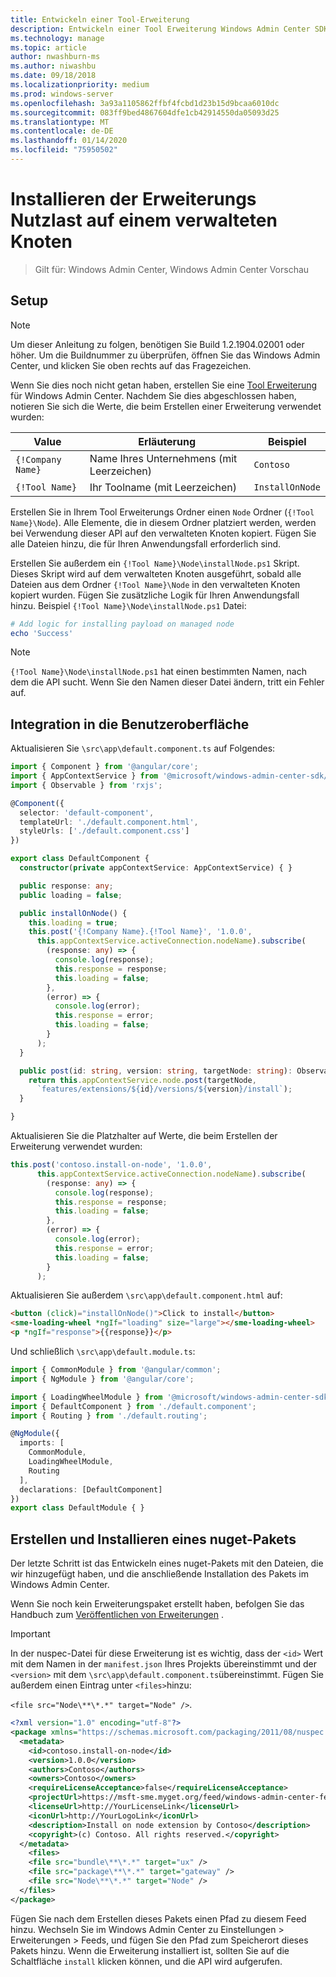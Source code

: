 ```yaml
---
title: Entwickeln einer Tool-Erweiterung
description: Entwickeln einer Tool Erweiterung Windows Admin Center SDK (Project Honolulu)
ms.technology: manage
ms.topic: article
author: nwashburn-ms
ms.author: niwashbu
ms.date: 09/18/2018
ms.localizationpriority: medium
ms.prod: windows-server
ms.openlocfilehash: 3a93a1105862ffbf4fcbd1d23b15d9bcaa6010dc
ms.sourcegitcommit: 083ff9bed4867604dfe1cb42914550da05093d25
ms.translationtype: MT
ms.contentlocale: de-DE
ms.lasthandoff: 01/14/2020
ms.locfileid: "75950502"
---
```

# <a name="install-extension-payload-on-a-managed-node"></a>Installieren der Erweiterungs Nutzlast auf einem verwalteten Knoten

>Gilt für: Windows Admin Center, Windows Admin Center Vorschau

## <a name="setup"></a>Setup
> [!NOTE]
> Um dieser Anleitung zu folgen, benötigen Sie Build 1.2.1904.02001 oder höher. Um die Buildnummer zu überprüfen, öffnen Sie das Windows Admin Center, und klicken Sie oben rechts auf das Fragezeichen.

Wenn Sie dies noch nicht getan haben, erstellen Sie eine [Tool Erweiterung](../develop-tool.md) für Windows Admin Center. Nachdem Sie dies abgeschlossen haben, notieren Sie sich die Werte, die beim Erstellen einer Erweiterung verwendet wurden:

| Value | Erläuterung | Beispiel |
| ----- | ----------- | ------- |
| ```{!Company Name}``` | Name Ihres Unternehmens (mit Leerzeichen) | ```Contoso``` |
| ```{!Tool Name}``` | Ihr Toolname (mit Leerzeichen) | ```InstallOnNode``` |

Erstellen Sie in Ihrem Tool Erweiterungs Ordner einen ```Node``` Ordner (```{!Tool Name}\Node```). Alle Elemente, die in diesem Ordner platziert werden, werden bei Verwendung dieser API auf den verwalteten Knoten kopiert. Fügen Sie alle Dateien hinzu, die für Ihren Anwendungsfall erforderlich sind. 

Erstellen Sie außerdem ein ```{!Tool Name}\Node\installNode.ps1``` Skript. Dieses Skript wird auf dem verwalteten Knoten ausgeführt, sobald alle Dateien aus dem Ordner ```{!Tool Name}\Node``` in den verwalteten Knoten kopiert wurden. Fügen Sie zusätzliche Logik für Ihren Anwendungsfall hinzu. Beispiel ```{!Tool Name}\Node\installNode.ps1``` Datei:

``` ps1
# Add logic for installing payload on managed node
echo 'Success'
```

> [!NOTE]
> ```{!Tool Name}\Node\installNode.ps1``` hat einen bestimmten Namen, nach dem die API sucht. Wenn Sie den Namen dieser Datei ändern, tritt ein Fehler auf.


## <a name="integration-with-ui"></a>Integration in die Benutzeroberfläche

Aktualisieren Sie ```\src\app\default.component.ts``` auf Folgendes:

``` ts
import { Component } from '@angular/core';
import { AppContextService } from '@microsoft/windows-admin-center-sdk/angular';
import { Observable } from 'rxjs';

@Component({
  selector: 'default-component',
  templateUrl: './default.component.html',
  styleUrls: ['./default.component.css']
})

export class DefaultComponent {
  constructor(private appContextService: AppContextService) { }

  public response: any;
  public loading = false;

  public installOnNode() {
    this.loading = true;
    this.post('{!Company Name}.{!Tool Name}', '1.0.0',
      this.appContextService.activeConnection.nodeName).subscribe(
        (response: any) => {
          console.log(response);
          this.response = response;
          this.loading = false;
        },
        (error) => {
          console.log(error);
          this.response = error;
          this.loading = false;
        }
      );
  }

  public post(id: string, version: string, targetNode: string): Observable<any> {
    return this.appContextService.node.post(targetNode,
      `features/extensions/${id}/versions/${version}/install`);
  }

}
```
Aktualisieren Sie die Platzhalter auf Werte, die beim Erstellen der Erweiterung verwendet wurden:
``` ts
this.post('contoso.install-on-node', '1.0.0',
      this.appContextService.activeConnection.nodeName).subscribe(
        (response: any) => {
          console.log(response);
          this.response = response;
          this.loading = false;
        },
        (error) => {
          console.log(error);
          this.response = error;
          this.loading = false;
        }
      );
```

Aktualisieren Sie außerdem ```\src\app\default.component.html``` auf:
``` html
<button (click)="installOnNode()">Click to install</button>
<sme-loading-wheel *ngIf="loading" size="large"></sme-loading-wheel>
<p *ngIf="response">{{response}}</p>
```
Und schließlich ```\src\app\default.module.ts```:
``` ts
import { CommonModule } from '@angular/common';
import { NgModule } from '@angular/core';

import { LoadingWheelModule } from '@microsoft/windows-admin-center-sdk/angular';
import { DefaultComponent } from './default.component';
import { Routing } from './default.routing';

@NgModule({
  imports: [
    CommonModule,
    LoadingWheelModule,
    Routing
  ],
  declarations: [DefaultComponent]
})
export class DefaultModule { }

```

## <a name="creating-and-installing-a-nuget-package"></a>Erstellen und Installieren eines nuget-Pakets

Der letzte Schritt ist das Entwickeln eines nuget-Pakets mit den Dateien, die wir hinzugefügt haben, und die anschließende Installation des Pakets im Windows Admin Center.

Wenn Sie noch kein Erweiterungspaket erstellt haben, befolgen Sie das Handbuch zum [Veröffentlichen von Erweiterungen](../publish-extensions.md) . 
> [!IMPORTANT]
> In der nuspec-Datei für diese Erweiterung ist es wichtig, dass der ```<id>``` Wert mit dem Namen in der ```manifest.json``` Ihres Projekts übereinstimmt und der ```<version>``` mit dem ```\src\app\default.component.ts```übereinstimmt. Fügen Sie außerdem einen Eintrag unter ```<files>```hinzu: 
> 
> ```<file src="Node\**\*.*" target="Node" />```.

``` xml
<?xml version="1.0" encoding="utf-8"?>
<package xmlns="https://schemas.microsoft.com/packaging/2011/08/nuspec.xsd">
  <metadata>
    <id>contoso.install-on-node</id>
    <version>1.0.0</version>
    <authors>Contoso</authors>
    <owners>Contoso</owners>
    <requireLicenseAcceptance>false</requireLicenseAcceptance>
    <projectUrl>https://msft-sme.myget.org/feed/windows-admin-center-feed/package/nuget/contoso.sme.install-on-node-extension</projectUrl>
    <licenseUrl>http://YourLicenseLink</licenseUrl>
    <iconUrl>http://YourLogoLink</iconUrl>
    <description>Install on node extension by Contoso</description>
    <copyright>(c) Contoso. All rights reserved.</copyright> 
  </metadata>
    <files>
    <file src="bundle\**\*.*" target="ux" />
    <file src="package\**\*.*" target="gateway" />
    <file src="Node\**\*.*" target="Node" />
  </files>
</package>
```

Fügen Sie nach dem Erstellen dieses Pakets einen Pfad zu diesem Feed hinzu. Wechseln Sie im Windows Admin Center zu Einstellungen > Erweiterungen > Feeds, und fügen Sie den Pfad zum Speicherort dieses Pakets hinzu. Wenn die Erweiterung installiert ist, sollten Sie auf die Schaltfläche ```install``` klicken können, und die API wird aufgerufen.  
